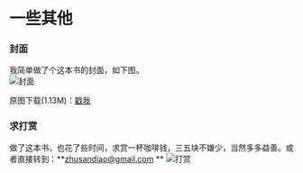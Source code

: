 # 一些其他


### 封面


我简单做了个这本书的封面，如下图。  
![封面](http://img3.doubanio.com/view/status/median/public/11a31a03c2402db.jpg)   

原图下载(1.13M)：[戳我](http://7fva1q.com1.z0.glb.clouddn.com/cover.jpg)  


### 求打赏

做了这本书，也花了些时间，求赏一杯咖啡钱，三五块不嫌少，当然多多益善。或者直接转到：**zhusandiao@gmail.com ** 
![打赏](http://7fva1q.com1.z0.glb.clouddn.com/pay_for_me.jpg)
